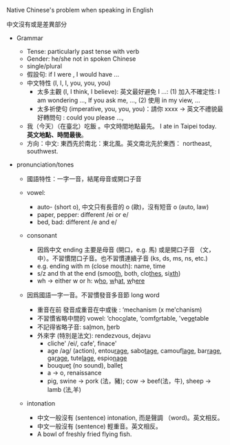 

Native Chinese's problem when speaking in English



中文沒有或是差異部分

* Grammar

  * Tense:  particularly past tense with verb
  * Gender: he/she not in spoken Chinese
  * single/plural
  * 假設句:  if I were , I would have ...
  * 中文特性 (I, I, I, you, you, you)
    * 太多主觀 (I, I think, I believe):  英文最好避免 I ...: (1) 加入不確定性:   I am wondering ...,  If you ask me, ...,   (2) 使用 in my view,  ...
    * 太多祈使句 (imperative, you, you, you)：請你 xxxx -> 英文不禮貌最好轉問句 : could you please ..., 
  * 我（今天）（在臺北）吃飯 。中文時間地點最先。  I ate in Taipei today.   **英文地點、時間最後**。
  * 方向：中文:  東西先於南北：東北風。英文南北先於東西： northeast, southwest.

* pronunciation/tones

  * 國語特性：一字一音，結尾母音或開口子音
    
  * vowel:  
    * auto- (short o),  中文只有長音的 o (歐)，沒有短音 o (auto, law)
    * paper, pepper: different /ei or e/
    * bed, bad: different /e and e/
  
  * consonant
    * 因爲中文 ending 主要是母音 (開口，e.g. 馬) 或是開口子音 （文，中）。不習慣閉口子音。也不習慣連續子音 (ks, ds, ms, ns, etc.)
    * e.g. ending with m (close mouth): name, time
    * s/z and th at the end (smoo<u>th</u>, both, clo<u>thes</u>, si<u>xth</u>)
    * wh -> either w or h:   w<u>ho</u>,  <u>w</u>h<u>at</u>,  <u>w</u>h<u>ere</u>
  * 因爲國語一字一音。不習慣發音多音節 long word 
    * 重音在前 發音成重音在中或後 : ‘mechanism (x me'chanism)
    * 不習慣省略中間的 vowel:  ’choc<u>o</u>late, ‘comf<u>o</u>rtable, 'veg<u>e</u>table
    * 不記得省略子音: sa<u>l</u>mon, <u>h</u>erb
    * 外來字 (特別是法文):  rendezvous, dejavu
      * cliche' /ei/, cafe', finace'
      * age /ag/ (action), entou<u>rage</u>, sabo<u>tage</u>, camouf<u>lage</u>, bar<u>rage</u>, ga<u>rage</u>, tute<u>lage</u>, espio<u>nage</u>
      * bouque<u>t</u> (no sound), balle<u>t</u> 
      * a -> o, renaissance
      * pig, swine -> pork (法，豬); cow -> beef(法，牛),   sheep -> lamb (法,羊)
  * intonation 
    * 中文一般沒有 (sentence) intonation, 而是聲調 （word)。英文相反。
    * 中文一般沒有 (sentence) 輕重音。英文相反。
    * A bowl of freshly fried flying fish.
